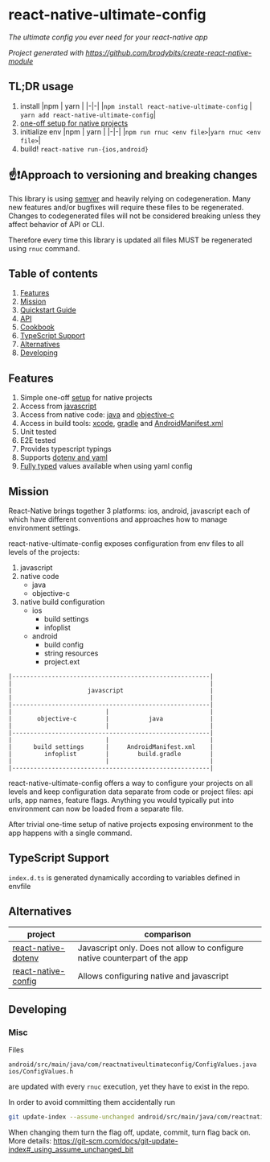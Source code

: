 # react-native-ultimate-config

_The ultimate config you ever need for your react-native app_

_Project generated with https://github.com/brodybits/create-react-native-module_

## TL;DR usage

1. install
   |npm | yarn |
   |-|-|
   |`npm install react-native-ultimate-config` | `yarn add react-native-ultimate-config`|
2. [one-off setup for native projects](./docs/quickstart.md)
3. initialize env
   |npm | yarn |
   |-|-|
   |`npm run rnuc <env file>`|`yarn rnuc <env file>`|
4. build! `react-native run-{ios,android}`

## ☝❗Approach to versioning and breaking changes

This library is using [semver](https://semver.org/) and heavily relying on codegeneration. Many new features and/or bugfixes will require these files to be regenerated. Changes to codegenerated files will not be considered breaking
unless they affect behavior of API or CLI.

Therefore every time this library is updated all files MUST be regenerated using `rnuc` command.

## Table of contents

1. [Features](#features)
1. [Mission](#mission)
1. [Quickstart Guide](./docs/quickstart.md)
1. [API](./docs/api.md)
1. [Cookbook](./docs/cookbook.md)
1. [TypeScript Support](#typescript-support)
1. [Alternatives](#alternatives)
1. [Developing](#developing)

## Features

1. Simple one-off [setup](./docs/quickstart.md) for native projects
1. Access from [javascript](./docs/api.md#javascript)
1. Access from native code: [java](./docs/api.md#java) and [objective-c](./docs/api.md#objective-c)
1. Access in build tools: [xcode](./docs/api.md#infoplist), [gradle](./docs/api.md#buildgradle) and [AndroidManifest.xml](./docs/api.md#androidmanifestxml)
1. Unit tested
1. E2E tested
1. Provides typescript typings
1. Supports [dotenv and yaml](./docs/api.md#files)
1. [Fully typed](./docs/api.md#note-about-types) values available when using yaml config

## Mission

React-Native brings together 3 platforms: ios, android, javascript each of
which have different conventions and approaches how to manage environment
settings.

react-native-ultimate-config exposes configuration from env files to all
levels of the projects:

1. javascript
1. native code
   - java
   - objective-c
1. native build configuration
   - ios
     - build settings
     - infoplist
   - android
     - build config
     - string resources
     - project.ext

```
|-------------------------------------------------------|
|                                                       |
|                     javascript                        |
|                                                       |
|-------------------------------------------------------|
|                          |                            |
|       objective-c        |           java             |
|                          |                            |
|-------------------------------------------------------|
|                          |                            |
|      build settings      |     AndroidManifest.xml    |
|         infoplist        |        build.gradle        |
|                          |                            |
|-------------------------------------------------------|
```

react-native-ultimate-config offers a way to configure your projects on all
levels and keep configuration data separate from code or project files:
api urls, app names, feature flags.
Anything you would typically put into environment can now be loaded from a
separate file.

After trivial one-time setup of native projects exposing environment to the
app happens with a single command.

## TypeScript Support

`index.d.ts` is generated dynamically according to variables defined in envfile

## Alternatives

| project                                                                 | comparison                                                                 |
| ----------------------------------------------------------------------- | -------------------------------------------------------------------------- |
| [react-native-dotenv](https://github.com/zetachang/react-native-dotenv) | Javascript only. Does not allow to configure native counterpart of the app |
| [react-native-config](https://github.com/luggit/react-native-config)    | Allows configuring native and javascript                                   |

## Developing

### Misc

Files

```
android/src/main/java/com/reactnativeultimateconfig/ConfigValues.java
ios/ConfigValues.h
```

are updated with every `rnuc` execution, yet they have to exist in the repo.

In order to avoid committing them accidentally run

```bash
git update-index --assume-unchanged android/src/main/java/com/reactnativeultimateconfig/ConfigValues.java ios/ConfigValues.h
```

When changing them turn the flag off, update, commit, turn flag back on.
More details: https://git-scm.com/docs/git-update-index#_using_assume_unchanged_bit
